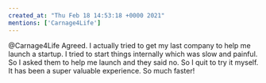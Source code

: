 ```yaml
---
created_at: "Thu Feb 18 14:53:18 +0000 2021"
mentions: ['Carnage4Life']
---
```


@Carnage4Life Agreed. I actually tried to get my last company to help me launch a startup. I tried to start things internally which was slow and painful. So I asked them to help me launch and they said no. So I quit to try it myself. It has been a super valuable experience. So much faster!